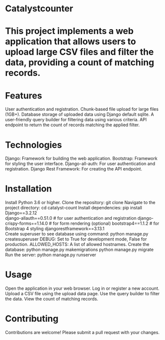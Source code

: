 # Catalystcounter
# This project implements a web application that allows users to upload large CSV files and filter the data, providing a count of matching records.

# Features
User authentication and registration.
Chunk-based file upload for large files (1GB+).
Database storage of uploaded data using Django default sqlite.
A user-friendly query builder for filtering data using various criteria.
API endpoint to return the count of records matching the applied filter.

# Technologies
Django: Framework for building the web application.
Bootstrap: Framework for styling the user interface.
Django-all-auth: For user authentication and registration.
Django Rest Framework: For creating the API endpoint.

# Installation
Install Python 3.6 or higher.
Clone the repository: git clone <repository URL>
Navigate to the project directory: cd catalyst-count
Install dependencies: pip install Django==3.2.12  
django-allauth==0.51.0  # for user authentication and registration
django-crispy-forms==1.14.0  # for form rendering (optional)
bootstrap4==1.1.2  # for Bootstrap 4 styling
djangorestframework==3.13.1  
Create superuser to see database using command: python manage.py createsuperuser
DEBUG: Set to True for development mode, False for production.
ALLOWED_HOSTS: A list of allowed hostnames.
Create the database: python manage.py makemigrations python manage.py migrate
Run the server: python manage.py runserver

# Usage
Open the application in your web browser.
Log in or register a new account.
Upload a CSV file using the upload data page.
Use the query builder to filter the data.
View the count of matching records.

# Contributing
Contributions are welcome! Please submit a pull request with your changes.

